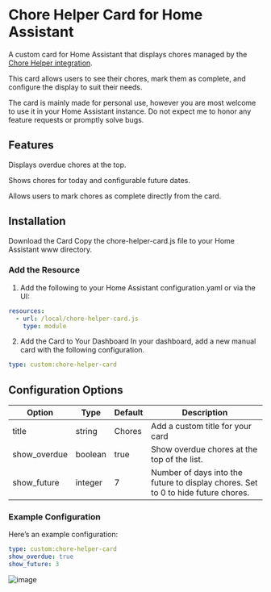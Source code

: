# Chore Helper Card for Home Assistant
A custom card for Home Assistant that displays chores managed by the [Chore Helper integration](https://github.com/bmcclure/ha-chore-helper).

This card allows users to see their chores, mark them as complete, and configure the display to suit their needs.

The card is mainly made for personal use, however you are most welcome to use it in your Home Assistant instance. Do not expect me to honor any feature requests or promptly solve bugs.

## Features
Displays overdue chores at the top.

Shows chores for today and configurable future dates.

Allows users to mark chores as complete directly from the card.

## Installation
Download the Card
Copy the chore-helper-card.js file to your Home Assistant www directory.

### Add the Resource
1. Add the following to your Home Assistant configuration.yaml or via the UI:

```yaml
resources:
  - url: /local/chore-helper-card.js
    type: module
```

2. Add the Card to Your Dashboard
In your dashboard, add a new manual card with the following configuration.

```yaml
type: custom:chore-helper-card
```

## Configuration Options

|Option|	Type|	Default|	Description|
| -------- | ------- | -------- | ------- |
|title|string|Chores|Add a custom title for your card|
|show_overdue	|boolean	|true	|Show overdue chores at the top of the list.|
|show_future	|integer	|7|	Number of days into the future to display chores. Set to 0 to hide future chores.|

### Example Configuration
Here’s an example configuration:
```yaml
type: custom:chore-helper-card
show_overdue: true
show_future: 3
```
![image](https://github.com/user-attachments/assets/b17da0ba-47bf-4144-868f-a605b103684e)
